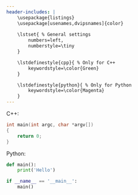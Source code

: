 ```yaml
---
header-includes: |
	\usepackage{listings}
	\usepackage[usenames,dvipsnames]{color}
	
	\lstset{ % General settings
		numbers=left,
		numberstyle=\tiny
	}

	\lstdefinestyle{cpp}{ % Only for C++
		keywordstyle=\color{Green}
	}

	\lstdefinestyle{python}{ % Only for Python
		keywordstyle=\color{Magenta}
	}
---
```


C++:

```cpp
int main(int argc, char *argv[])
{
	return 0;
}
```

Python:

```python
def main():
	print('Hello')

if __name__ == '__main__':
	main()
```
